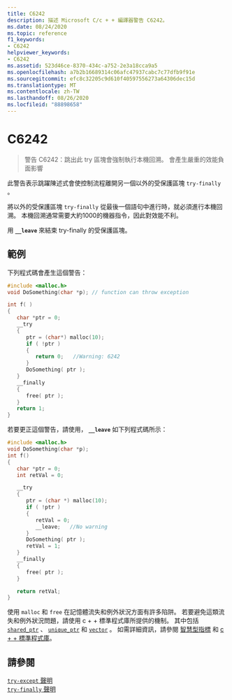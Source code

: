 ```yaml
---
title: C6242
description: 描述 Microsoft C/c + + 編譯器警告 C6242。
ms.date: 08/24/2020
ms.topic: reference
f1_keywords:
- C6242
helpviewer_keywords:
- C6242
ms.assetid: 523d46ce-8370-434c-a752-2e3a18cca9a5
ms.openlocfilehash: a7b2b16689314c06afc47937cabc7c77dfb9f91e
ms.sourcegitcommit: efc8c32205c9d610f40597556273a64306dec15d
ms.translationtype: MT
ms.contentlocale: zh-TW
ms.lasthandoff: 08/26/2020
ms.locfileid: "88898658"
---
```

# <a name="c6242"></a>C6242

> 警告 C6242：跳出此 try 區塊會強制執行本機回溯。 會產生嚴重的效能負面影響

此警告表示跳躍陳述式會使控制流程離開另一個以外的受保護區塊 `try-finally` 。

將以外的受保護區塊 `try-finally` 從最後一個語句中進行時，就必須進行本機回溯。 本機回溯通常需要大約1000的機器指令，因此對效能不利。

用 **`__leave`** 來結束 try-finally 的受保護區塊。

## <a name="example"></a>範例

下列程式碼會產生這個警告：

```cpp
#include <malloc.h>
void DoSomething(char *p); // function can throw exception

int f( )
{
   char *ptr = 0;
   __try
   {
      ptr = (char*) malloc(10);
      if ( !ptr )
      {
         return 0;   //Warning: 6242
      }
      DoSomething( ptr );
   }
   __finally
   {
      free( ptr );
   }
   return 1;
}
```

若要更正這個警告，請使用， **`__leave`** 如下列程式碼所示：

```cpp
#include <malloc.h>
void DoSomething(char *p);
int f()
{
   char *ptr = 0;
   int retVal = 0;

   __try
   {
      ptr = (char *) malloc(10);
      if ( !ptr )
      {
         retVal = 0;
         __leave;   //No warning
      }
      DoSomething( ptr );
      retVal = 1;
   }
   __finally
   {
      free( ptr );
   }

   return retVal;
}
```

使用 `malloc` 和 `free` 在記憶體流失和例外狀況方面有許多陷阱。 若要避免這類流失和例外狀況問題，請使用 c + + 標準程式庫所提供的機制。 其中包括 [`shared_ptr`](/cpp/standard-library/shared-ptr-class) 、 [`unique_ptr`](/cpp/standard-library/unique-ptr-class) 和 [`vector`](/cpp/standard-library/vector) 。 如需詳細資訊，請參閱 [智慧型指標](/cpp/cpp/smart-pointers-modern-cpp) 和 [c + + 標準程式庫](/cpp/standard-library/cpp-standard-library-reference)。

## <a name="see-also"></a>請參閱

[`try-except` 聲明](/cpp/cpp/try-except-statement)\
[`try-finally` 聲明](/cpp/cpp/try-finally-statement)
